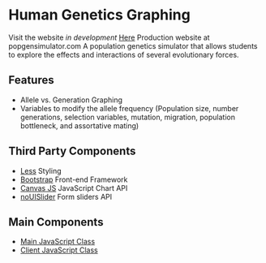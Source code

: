 Human Genetics Graphing
==============
Visit the website *in development* [Here](http://genetics.melwood.jcubedworld.com/)
Production website at popgensimulator.com
A population genetics simulator that allows students to explore the effects and interactions of several evolutionary forces.

Features
--------------
- Allele vs. Generation Graphing
- Variables to modify the allele frequency (Population size, number generations, selection variables, mutation, migration, population bottleneck, and assortative mating)

Third Party Components 
--------------
- [Less](http://lesscss.org/) Styling 
- [Bootstrap](http://getbootstrap.com/) Front-end Framework  
- [Canvas JS](http://canvasjs.com/) JavaScript Chart API
- [noUISlider](http://refreshless.com/nouislider/) Form sliders API


Main Components 
--------------
- [Main JavaScript Class](https://github.com/JoshuaRogan/genetics/blob/master/public/js/population_genetics.js "JavaScript Class")
- [Client JavaScript Class](https://github.com/JoshuaRogan/genetics/blob/master/public/js/index.js "JavaScript Class")

